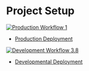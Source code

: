 # Project Setup

[![Production Workflow 1](https://github.com/Vedanshi09/Project-4/actions/workflows/prod.yml/badge.svg)](https://github.com/Vedanshi09/Project-4/actions/workflows/prod.yml)

* [Production Deployment](https://vedanshi-prod.herokuapp.com/)


[![Development Workflow 3.8](https://github.com/Vedanshi09/Project-4/actions/workflows/dev.yml/badge.svg)](https://github.com/Vedanshi09/Project-4/actions/workflows/dev.yml)

* [Developmental Deployment](https://vedanshi-dev.herokuapp.com/)

